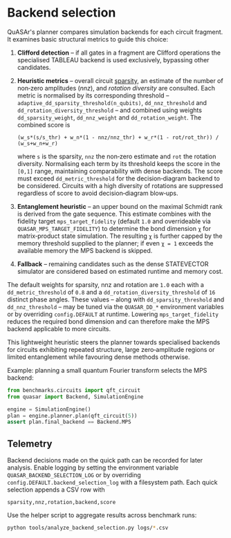 # Backend selection

QuASAr's planner compares simulation backends for each circuit fragment.  It
examines basic structural metrics to guide this choice:

1. **Clifford detection** – if all gates in a fragment are Clifford operations
   the specialised TABLEAU backend is used exclusively, bypassing other
   candidates.
2. **Heuristic metrics** – overall circuit [sparsity](sparsity.md), an
   estimate of the number of non‑zero amplitudes (*nnz*), and *rotation
   diversity* are consulted.  Each metric is normalised by its corresponding
   threshold – ``adaptive_dd_sparsity_threshold(n_qubits)``,
   ``dd_nnz_threshold`` and ``dd_rotation_diversity_threshold`` – and combined
   using weights ``dd_sparsity_weight``, ``dd_nnz_weight`` and
   ``dd_rotation_weight``.  The combined score is

   ``(w_s*(s/s_thr) + w_n*(1 - nnz/nnz_thr) + w_r*(1 - rot/rot_thr)) / (w_s+w_n+w_r)``

   where ``s`` is the sparsity, ``nnz`` the non‑zero estimate and ``rot`` the
   rotation diversity.  Normalising each term by its threshold keeps the score
   in the ``[0,1]`` range, maintaining comparability with dense backends.  The
   score must exceed ``dd_metric_threshold`` for the decision‑diagram backend to
   be considered.  Circuits with a high diversity of rotations are suppressed
   regardless of score to avoid decision‑diagram blow‑ups.
3. **Entanglement heuristic** – an upper bound on the maximal Schmidt rank is
   derived from the gate sequence.  This estimate combines with the fidelity
   target ``mps_target_fidelity`` (default ``1.0`` and overrideable via
   ``QUASAR_MPS_TARGET_FIDELITY``) to determine the bond dimension ``χ`` for
   matrix‑product state simulation.  The resulting ``χ`` is further capped by
   the memory threshold supplied to the planner; if even ``χ = 1`` exceeds the
   available memory the MPS backend is skipped.
4. **Fallback** – remaining candidates such as the dense STATEVECTOR simulator
   are considered based on estimated runtime and memory cost.

The default weights for sparsity, nnz and rotation are ``1.0`` each with a
``dd_metric_threshold`` of ``0.8`` and a ``dd_rotation_diversity_threshold`` of
``16`` distinct phase angles.  These values – along with
``dd_sparsity_threshold`` and ``dd_nnz_threshold`` – may be tuned via the
``QUASAR_DD_*`` environment variables or by overriding ``config.DEFAULT`` at
runtime.  Lowering ``mps_target_fidelity`` reduces the required bond dimension
and can therefore make the MPS backend applicable to more circuits.

This lightweight heuristic steers the planner towards specialised backends for
circuits exhibiting repeated structure, large zero‑amplitude regions or limited
entanglement while favouring dense methods otherwise.

Example: planning a small quantum Fourier transform selects the MPS backend:

```python
from benchmarks.circuits import qft_circuit
from quasar import Backend, SimulationEngine

engine = SimulationEngine()
plan = engine.planner.plan(qft_circuit(5))
assert plan.final_backend == Backend.MPS
```

## Telemetry

Backend decisions made on the quick path can be recorded for later analysis.
Enable logging by setting the environment variable
``QUASAR_BACKEND_SELECTION_LOG`` or by overriding
``config.DEFAULT.backend_selection_log`` with a filesystem path.  Each quick
selection appends a CSV row with

``sparsity,nnz,rotation,backend,score``

Use the helper script to aggregate results across benchmark runs:

```bash
python tools/analyze_backend_selection.py logs/*.csv
```
